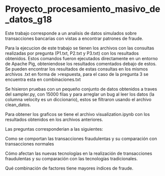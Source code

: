 # Proyecto_procesamiento_masivo_de_datos_g18

Este trabajo corresponde a un analisis de datos simulados sobre transacciones bancarias con vistas a encontrar patrones de fraude.

Para la ejecucion de este trabajo se tienen los archivos con las consultas realizadas por pregunta (P1.txt, P2.txt y P3.txt) con los resultados obtenidos. Estos comandos fueron ejecutados directamente en un entorno de Apache Pig, obteniendose los resultados comentados debajo de estos. Se pueden encontrar los resultados de estas consultas en los mismos archivos .txt en forma de >respuesta, para el caso de la pregunta 3 se encuentra esta en combinaciones.txt

Se hisieron pruebas con un pequeño conjunto de datos obtenidos a traves del sampler.py, con 15000 filas y para arreglar un bug al leer los datos (la columna velocity es un diccionario), estos se filtraron usando el archivo clean_datos.

Para obtener los graficos se tiene el archivo visualization.ipynb con los resultados obtenidos en los archivos anteriores.

Las preguntas corresponderian a las siguientes:
 
Como se comportan las transacciones fraudulentas y su comparación con transacciones normales

Cómo afectan las nuevas tecnologías en la realización de transacciones fraudulentas y su comparación con las tecnologías tradicionales.

Qué combinación de factores tiene mayores índices de fraude.

 
